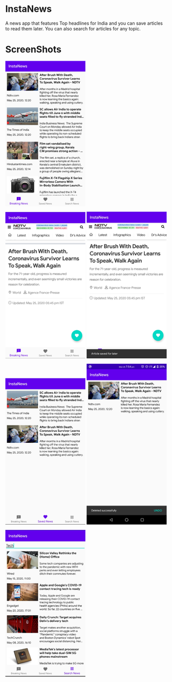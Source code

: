 # InstaNews
A news app that features Top headlines for India and you can save articles to read them later. You can also search for articles for any topic.

# ScreenShots

<img src = "app/images/1.png" width = "250" > 

<img src = "app/images/2.png" width = "250" > <img src = "app/images/3.png" width = "250" >

<img src = "app/images/4.png" width = "250" > <img src = "app/images/6.png" width = "250" >

<img src = "app/images/5.png" width = "250" >


